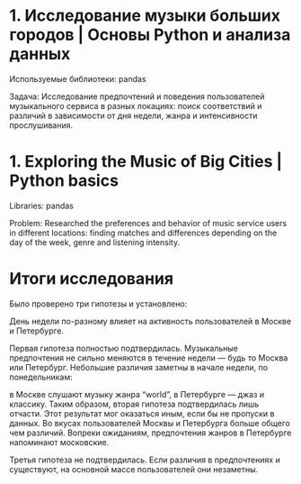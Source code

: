 # 1. Исследование музыки больших городов | Основы Python и анализа данных
Используемые библиотеки: pandas

Задача: Исследование предпочтений и поведения пользователей музыкального сервиса в разных локациях: поиск соответствий и различий в зависимости от дня недели, жанра и интенсивности прослушивания.

# 1. Exploring the Music of Big Cities | Python basics
Libraries: pandas

Problem: Researched the preferences and behavior of music service users in different locations: finding matches and differences depending on the day of the week, genre and listening intensity.

# Итоги исследования
Было проверено три гипотезы и установлено:

День недели по-разному влияет на активность пользователей в Москве и Петербурге.

Первая гипотеза полностью подтвердилась.
Музыкальные предпочтения не сильно меняются в течение недели — будь то Москва или Петербург. Небольшие различия заметны в начале недели, по понедельникам:

в Москве слушают музыку жанра “world”,
в Петербурге — джаз и классику.
Таким образом, вторая гипотеза подтвердилась лишь отчасти. Этот результат мог оказаться иным, если бы не пропуски в данных.
Во вкусах пользователей Москвы и Петербурга больше общего чем различий. Вопреки ожиданиям, предпочтения жанров в Петербурге напоминают московские.

Третья гипотеза не подтвердилась. Если различия в предпочтениях и существуют, на основной массе пользователей они незаметны.
